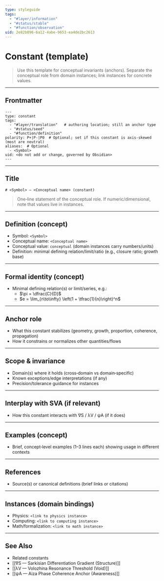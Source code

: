 ```yaml
---
type: styleguide
tags:
  - "#layer/information"
  - "#status/stable"
  - "#function/observation"
uid: 2e82b896-6a12-4abe-9653-ea4de2bc2613
---
```


# Constant (template)

> Use this template for conceptual invariants (anchors). Separate the conceptual role from domain instances; link instances for concrete values.

---

## Frontmatter

```
---
type: constant
tags:
  - "#layer/translation"   # authoring location; still an anchor type
  - "#status/seed"
  - "#function/definition"
polarity: P+|P-|P0  # Optional; set if this constant is axis-skewed (most are neutral)
aliases:  # Optional
  - <Symbol>
uid: <do not add or change, governed by Obsidian>
---
```

---

## Title

`# <Symbol> — <Conceptual name> (constant)`

> One‑line statement of the conceptual role. If numeric/dimensional, note that values live in instances.

---

## Definition (concept)

- Symbol: `<Symbol>`
- Conceptual name: `<Conceptual name>`
- Conceptual value: `conceptual` (domain instances carry numbers/units)
- Definition: minimal defining relation/limit/ratio (e.g., closure ratio; growth base)

---

## Formal identity (concept)

- Minimal defining relation(s) or limit/series, e.g.:
  - $\pi = \dfrac{C}{D}$
  - $e = \lim_{n\to\infty} \left(1 + \tfrac{1}{n}\right)^n$

---

## Anchor role

- What this constant stabilizes (geometry, growth, proportion, coherence, propagation)
- How it constrains or normalizes other quantities/flows

---

## Scope & invariance

- Domain(s) where it holds (cross‑domain vs domain‑specific)
- Known exceptions/edge interpretations (if any)
- Precision/tolerance guidance for instances

---

## Interplay with SVA (if relevant)

- How this constant interacts with ∇S / λV / ψA (if it does)

---

## Examples (concept)

- Brief, concept‑level examples (1–3 lines each) showing usage in different contexts

---

## References

- Source(s) or canonical definitions (brief links or citations)

---

## Instances (domain bindings)

- Physics: `<link to physics instance>`
- Computing: `<link to computing instance>`
- Math/formalization: `<link to math instance>`

---

## See Also

- Related constants
- [[∇S — Sarkisian Differentiation Gradient (Structure)]]
- [[λV — Volozhina Resonance Threshold (Void)]]
- [[ψA — Aiza Phase Coherence Anchor (Awareness)]]
